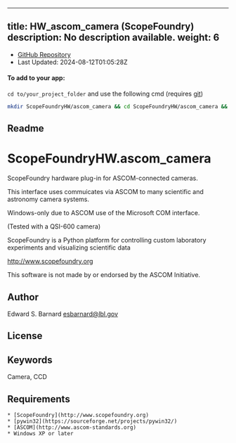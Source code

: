 
---
title: HW_ascom_camera (ScopeFoundry)
description: No description available.
weight: 6
---
- [GitHub Repository](https://github.com/ScopeFoundry/HW_ascom_camera)
- Last Updated: 2024-08-12T01:05:28Z


#### To add to your app:

`cd to/your_project_folder` and use the following cmd (requires [git](/docs/100_development/20_git/))

```bash
mkdir ScopeFoundryHW/ascom_camera && cd ScopeFoundryHW/ascom_camera && git init --initial-branch=master && git remote add upstream_ScopeFoundry https://github.com/ScopeFoundry/HW_ascom_camera && git pull upstream_ScopeFoundry master && cd ../..
```

## Readme
ScopeFoundryHW.ascom_camera
===========================

ScopeFoundry hardware plug-in for ASCOM-connected cameras.

This interface uses commuicates via ASCOM to many scientific and
astronomy camera systems.

Windows-only due to ASCOM use of the Microsoft COM interface. 

(Tested with a QSI-600 camera)


ScopeFoundry is a Python platform for controlling custom laboratory 
experiments and visualizing scientific data

<http://www.scopefoundry.org>

This software is not made by or endorsed by the ASCOM Initiative.


Author
----------

Edward S. Barnard <esbarnard@lbl.gov>


License
----------


Keywords
----------
Camera, CCD

Requirements
------------

	* [ScopeFoundry](http://www.scopefoundry.org)
	* [pywin32](https://sourceforge.net/projects/pywin32/)
	* [ASCOM](http://www.ascom-standards.org)
	* Windows XP or later

